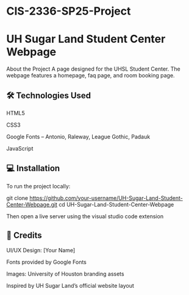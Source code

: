 # CIS-2336-SP25-Project
# UH Sugar Land Student Center Webpage
About the Project
A page designed for the UHSL Student Center. The webpage features a homepage, faq page, and room booking page. 


## 🛠 Technologies Used

HTML5

CSS3

Google Fonts – Antonio, Raleway, League Gothic, Padauk

JavaScript 

## 💻 Installation

To run the project locally:

git clone https://github.com/your-username/UH-Sugar-Land-Student-Center-Webpage.git
cd UH-Sugar-Land-Student-Center-Webpage

Then open a live server using the visual studio code extension

## 🙌 Credits
UI/UX Design: [Your Name]

Fonts provided by Google Fonts

Images: University of Houston branding assets

Inspired by UH Sugar Land’s official website layout


